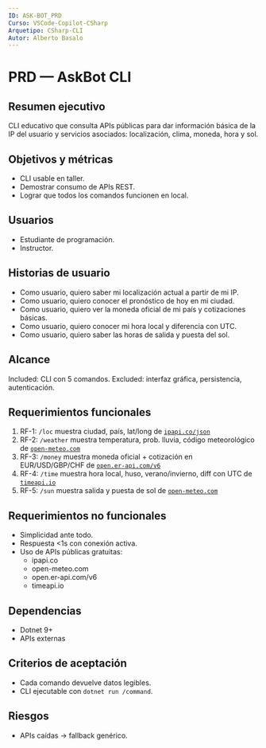 ```yaml
---
ID: ASK-BOT_PRD
Curso: VSCode-Copilot-CSharp
Arquetipo: CSharp-CLI
Autor: Alberto Basalo
---
```


# PRD — AskBot CLI

## Resumen ejecutivo
CLI educativo que consulta APIs públicas para dar información básica de la IP del usuario y servicios asociados: localización, clima, moneda, hora y sol.

## Objetivos y métricas
- CLI usable en taller.
- Demostrar consumo de APIs REST.
- Lograr que todos los comandos funcionen en local.

## Usuarios
- Estudiante de programación.
- Instructor.

## Historias de usuario
- Como usuario, quiero saber mi localización actual a partir de mi IP.
- Como usuario, quiero conocer el pronóstico de hoy en mi ciudad.
- Como usuario, quiero ver la moneda oficial de mi país y cotizaciones básicas.
- Como usuario, quiero conocer mi hora local y diferencia con UTC.
- Como usuario, quiero saber las horas de salida y puesta del sol.

## Alcance
Included: CLI con 5 comandos.
Excluded: interfaz gráfica, persistencia, autenticación.

## Requerimientos funcionales
1. RF-1: `/loc` muestra ciudad, país, lat/long de [`ipapi.co/json`](https://ipapi.co/json/)
2. RF-2: `/weather` muestra temperatura, prob. lluvia, código meteorológico de [`open-meteo.com`](https://open-meteo.com/)
3. RF-3: `/money` muestra moneda oficial + cotización en EUR/USD/GBP/CHF de [`open.er-api.com/v6`](https://open.er-api.com/v6)
4. RF-4: `/time` muestra hora local, huso, verano/invierno, diff con UTC de [`timeapi.io`](https://timeapi.io/)
5. RF-5: `/sun` muestra salida y puesta de sol de [`open-meteo.com`](https://open-meteo.com/)

## Requerimientos no funcionales
- Simplicidad ante todo.
- Respuesta <1s con conexión activa.
- Uso de APIs públicas gratuitas:
  - ipapi.co
  - open-meteo.com
  - open.er-api.com/v6
  - timeapi.io

## Dependencias
- Dotnet 9+
- APIs externas

## Criterios de aceptación
- Cada comando devuelve datos legibles.
- CLI ejecutable con `dotnet run /command`.

## Riesgos
- APIs caídas → fallback genérico.


